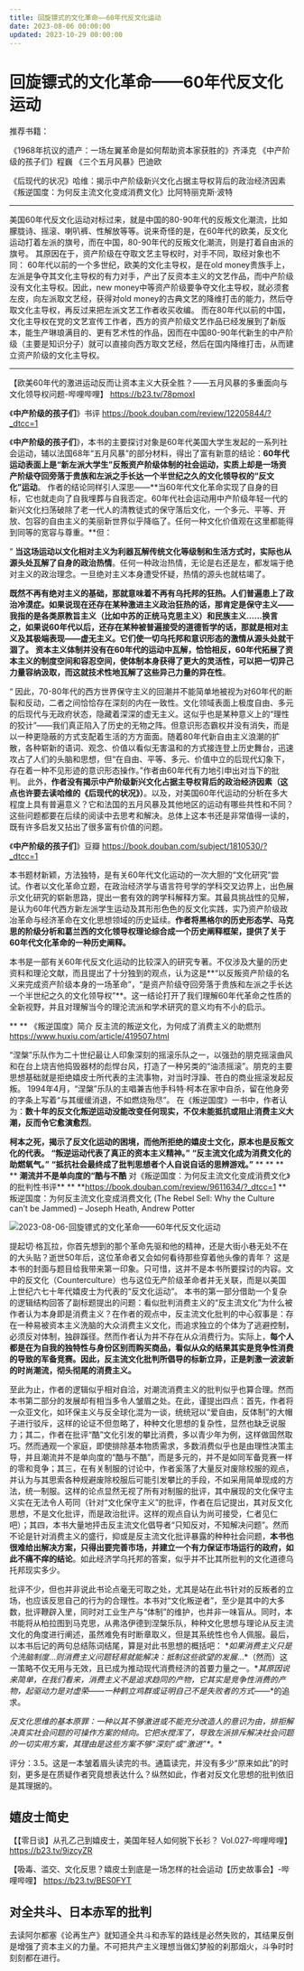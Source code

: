 ```yaml
---
title: 回旋镖式的文化革命——60年代反文化运动
date: 2023-08-06 00:00:00
updated: 2023-10-29 00:00:00
---
```



# 回旋镖式的文化革命——60年代反文化运动

推荐书籍：

《1968年抗议的遗产：一场左翼革命是如何帮助资本家获胜的》齐泽克
《中产阶级的孩子们》程巍
《三个五月风暴》巴迪欧

《后现代的状况》哈维：揭示中产阶级新兴文化占据主导权背后的政治经济因素
《叛逆国度：为何反主流文化变成消费文化》比阿特丽克斯·波特

------
美国60年代反文化运动对标过来，就是中国的80-90年代的反叛文化潮流，比如朦胧诗、摇滚、喇叭裤、性解放等等。说来奇怪的是，在60年代的欧美，反文化运动打着左派的旗号，而在中国，80-90年代的反叛文化潮流，则是打着自由派的旗号。
其原因在于，资产阶级在夺取文艺主导权时，对手不同，取经对象也不同：
60年代以前的一个多世纪，欧美的文化主导权，是在old money贵族手上，左派是争夺其文化主导权的有力对手，产出了反资本主义的文艺作品，而中产阶级没有文化主导权。因此，new money中等资产阶级要争夺文化主导权，就必须套左皮，向左派取文艺经，获得对old money的古典文艺的降维打击的能力，然后夺取文化主导权，再反过来把左派文艺工作者收买收编。
而在80年代以前的中国，文化主导权在党的文艺宣传工作者，西方的资产阶级文艺作品已经发展到了新版本，能生产琳琅满目的、更有艺术性的作品，因而在中国80-90年代新生的中产阶级（主要是知识分子）就可以直接向西方取文艺经，然后在国内降维打击，从而建立资产阶级的文化主导权。

------

【欧美60年代的激进运动反而让资本主义大获全胜？——五月风暴的多重面向与文化领导权问题-哔哩哔哩】 https://b23.tv/78pmoxI

《**中产阶级的孩子们**》书评
https://book.douban.com/review/12205844/?_dtcc=1

《**中产阶级的孩子们**》，本书的主要探讨对象是60年代美国大学生发起的一系列社会运动，辅以法国68年“五月风暴”的部分材料，得出了富有新意的结论：**60年代运动表面上是“新左派大学生”反叛资产阶级体制的社会运动，实质上却是一场资产阶级夺回旁落于贵族和左派之手长达一个半世纪之久的文化领导权的“反文化”运动**。
作者的结论同样引人深思——**当60年代文化革命实现了自身的目标，它也就走向了自我埋葬与自我否定。60年代社会运动用中产阶级年轻一代的新兴文化扫荡破除了老一代人的清教徒式的保守落后文化，一个多元、平等、开放、包容的自由主义的美丽新世界似乎降临了。任何一种文化价值观在这里都能得到同等的宽容与尊重。**但：

”
**当这场运动以文化相对主义为利器瓦解传统文化等级制和生活方式时，实际也从源头处瓦解了自身的政治热情**。任何一种政治热情，无论是右还是左，都发端于绝对主义的政治理念。一旦绝对主义本身遭受怀疑，热情的源头也就枯竭了。

**既然不再有绝对主义的基础，那就意味着不再有乌托邦的狂热。人们普遍患上了政治冷漠症。**如果说现在还存在某种激进主义政治狂热的话，那肯定是保守主义——我指的是各类原教旨主义（比如中苏的正统马克思主义）和民族主义……换言之，如果说60年代以后，还存在某种被普遍接受的道德哲学的话，那就是**相对主义及其极端表现——虚无主义。它们使一切乌托邦和意识形态的激情从源头处就干涸了。**
**资本主义体制并没有在60年代的运动中瓦解，恰恰相反，60年代拓展了资本主义的制度空间和容忍空间，使体制本身获得了更大的灵活性，可以把一切异己力量容纳汲取，而这就技术性地瓦解了这些异己力量的异在性**。

“
因此，70-80年代的西方世界保守主义的回潮并不能简单地被视为对60年代的断裂和反动，二者之间恰恰存在深刻的内在一致性。文化领域表面上极度自由、多元的后现代与无政府状态，隐藏着深深的虚无主义。这似乎也是某种意义上的“理性的狡计”——我们真正陷入了历史的无物之阵。但意识形态霸权并没有消失，而是以一种更隐蔽的方式支配着生活的方方面面。随着80年代新自由主义浪潮的扩散，各种崭新的语词、观念、价值以看似无害温和的方式接连登上历史舞台，迅速攻占了人们的头脑和思想，但“在自由、平等、多元、价值中立的后现代幻象下，存在着一种不见形迹的意识形态操作。”作者由60年代有力地引申出对当下的批判。
此外，**作者没有揭示中产阶级新兴文化占据主导权背后的政治经济因素（这点也许要去读哈维的《后现代的状况》）**。以及，对美国60年代运动的分析在多大程度上具有普遍意义？它和法国的五月风暴及其他地区的运动有哪些共性和不同？这些问题都要在后续的阅读中去思考和解决。总体上这本书还是非常值得一读的，既有许多启发又拈出了很多富有价值的问题。

《**中产阶级的孩子们**》豆瓣
 https://book.douban.com/subject/1810530/?_dtcc=1

本书题材新颖，方法独特，是有关60年代文化运动的一次大胆的“文化研究”尝试。作者以文化革命立题，在政治经济学与语言符号学的学科交叉边界上，出色展示文化研究的崭新思路，提出一套有效的跨学科解释方案。其最具挑战性的见解，是认为60年代西方新左派学生运动及其形形色色的反文化实践，实乃资产阶级政冶革命与经济革命在文化思想领域的历史延续。**作者将黑格尔的历史形态学、马克思的阶级分析和葛兰西的文化领导权理论综合成一个历史阐释框架，提供了关于60年代文化革命的一种历史阐释。**

本书是一部有关60年代反文化运动的比较深入的研究专著。不仅涉及大量的历史资料和理沦文献，而且提出了十分独到的观点，认为这是**“以反叛资产阶级的名义来完成资产阶级本身的一场革命”，“是资产阶级夺回旁落于贵族和左派之手长达一个半世纪之久的文化领导权”**。这一结论打开了我们理解60年代革命之性质的全新视野，并且对理解当今的理沦流派和学术研究的意义均有不小的启示。

**
**
《叛逆国度》简介
反主流的叛逆文化，为何成了消费主义的助燃剂 https://www.huxiu.com/article/419507.html

“涅槃”乐队作为二十世纪最让人印象深刻的摇滚乐队之一，以强劲的朋克摇滚曲风和在台上烧吉他捣毁器材的彪悍台风，打造了一种另类的“油渍摇滚”。朋克的主要思想基础就是拒绝嬉皮士所代表的主流事物，对当时浮躁、苍白的商业摇滚发起反叛。
1994年4月，“涅槃”乐队的主唱兼吉他手科特·柯本在家中自杀，留在他身旁的字条上写着“与其缓缓消退，不如燃烧殆尽”。
在《叛逆国度》一书中，作者认为：**数十年的反文化叛逆运动没能改变任何现实，不仅未能抵抗或阻止消费主义大潮，反而令它愈演愈烈**。

**柯本之死，揭示了反文化运动的困境，而他所拒绝的嬉皮士文化，原本也是反叛文化的代表。**
**“叛逆运动代表了真正的资本主义精神。”**
**“反主流文化成为消费文化的助燃氧气。”**
**“抵抗社会最终成了批判思想者个人自说自话的思辨游戏。”**
**
**
**
**
**潮流并不是单向度的“酷与不酷**
对《叛逆国度：为何反主流文化变成消费文化》的批判性书评**
**
**https://book.douban.com/review/9611634/?_dtcc=1
**
叛逆国度：为何反主流文化变成消费文化 (The Rebel Sell: Why the Culture can’t be Jammed) – Joseph Heath, Andrew Potter

![2023-08-06-回旋镖式的文化革命——60年代反文化运动](assets/2023-08-06-回旋镖式的文化革命——60年代反文化运动.jpeg)


提起切·格瓦拉，你首先想到的那个革命先驱和他的精神，还是大街小巷无处不在的大头贴？逝世50年后，这位革命者又会如何看待那些穿着他头像的青年？
这是本书的封面与题目给我带来第一印象。只可惜，这并不是本书所要探讨的内容。文中的反文化（Counterculture）也与这位无产阶级革命者并无关联，而是以美国上世纪六七十年代嬉皮士为代表的“反文化运动”。
本书的第一部分借助一个复杂的逻辑结构回答了副标题提出的问题：看似批判消费主义的“反主流文化”为什么被作者认为本身即是消费主义？在作者的观点中，反主流文化批判的中心叙事是：存在一种易被资本主义洗脑的大众消费主义文化，而追求独立的个体为了逃避控制，必须反对体制，独辟蹊径。然而作者认为并不存在从众消费行为。实际上，**每个人都是在为自我的独特性与身份区别而购买商品，看似从众的结果其实是竞争性消费的导致的军备竞赛。因此，反主流文化批判所倡导的标新立异，正是刺激一波波新的时尚潮流，彻头彻尾的消费主义。**

至此为止，作者的逻辑似乎相对自洽，对潮流消费主义的批判似乎也算合理。然而本书第二部分的发展却有相当多令人皱眉之处。在此，谨提出四点：首先，作者将一众亚文化，如环保主义与反全球化混为一谈，统统冠以“爱自由，反体制”的大帽子进行驳斥，这样的论证不但忽略了，种种文化思想的复杂性，显然也缺乏说服力；其二，作者在批评“酷”文化引发的攀比消费，多以青少年为例，这样做固然取巧。然而通观一个家庭，即使排除基本物质需求，多数消费似乎也是由理性决策主导，并且潮流并不是单向度的“酷与不酷”，而是多元的，并不是如同军备竞赛一样的零和竞争；其三，在有关制服的讨论中，作者奚落了大量反对废除校服的观点，并认为与其思索各种规避废除校服后可能引发攀比的手段，不如采用简单现成的方法，统一制服。这样的论点显然无视了所有对制服的批评，其中展现的文化保守主义实在无法令人苟同（针对“文化保守主义”的批评，作者在后记提出，其对反文化思想，不是文化批评，而是政治批评。这样的观点自认为尚可接受，仁者见仁吧）；其四，本书大量地抨击反主流文化倡导者“只知反对，不知解决问题”。然而不论是针对消费主义的盛行，抑或是反主流文化批评暴露的种种社会问题，**本书也很难给出解决方案，只得出要完善市场，并建立一个有力保证市场运行的政府，如此不痛不痒的结论**。如此经济学乌托邦的答案，似乎并不比其所批判的文化道德乌托邦现实多少。

批评不少，但也并非说此书论点毫无可取之处，尤其是站在此书针对的反叛者的立场，也应该反思自己的行为的合理性。本书对“文化叛逆者”，至少是其中的大多数，批评鞭辟入里，同时对工业生产与“体制”的维护，也并非一味盲从。同时，本书能将从柏拉图到马克思，从弗洛伊德到涅槃乐队，种种文化思想与理论从反主流文化的角度进行阐述，虽然难免有时断章取义，但是其系统性也令人佩服。最后，以本书后记的两句总结陈词结尾，算是对此书思想的概括吧：
**如果消费主义只是个洗脑制度*…*则消费主义问题轻易就能解决：抵制这些欲望的发展*…*（然而）这一策略不仅无用与无效，且已成为推动现代消费经济的首要力量之一。**其原因说来简单，在我们看来，消费主义不是追求趋同的产物，它其实是竞争性消费的产物，起驱动力是对虚荣*——*一种鹤立鸡群或证明自己不是失败者的方式*——*的追求。

**反文化思维的基本原罪：一种以其不够激进或不能充分改造人的意识为由，排拒解决真实社会问题的可操作方案的倾向。它把水搅浑了，导致左派排斥解决社会问题的一切实用方案，其理由是这些方案不够*“*深刻*”*或*“*激进*”*。**

评分：3.5。这是一本皱着眉头读完的书。通篇读完，并没有多少“原来如此”的时刻，更多是在质疑作者究竟想表达什么？纵然如此，作者对反文化思想的批判依旧是其理据的。

## 嬉皮士简史
【【零日谈】从孔乙己到嬉皮士，美国年轻人如何脱下长衫？ Vol.027-哔哩哔哩】 https://b23.tv/9izcyZR

【吸毒、滥交、文化反思？嬉皮士到底是一场怎样的社会运动【历史故事会】-哔哩哔哩】 https://b23.tv/BES0FYT

## 对全共斗、日本赤军的批判

去读阿尔都塞《论再生产》就知道全共斗和赤军的路线是必然失败的，其结果反倒是增强了资本主义的力量。不可把共产主义理想当做幻梦般的刹那烟火，斗争时时刻刻都在进行。
